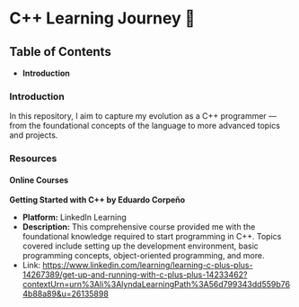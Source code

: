 # C++ Learning Journey 🚀

## Table of Contents
- **Introduction**

### Introduction
In this repository, I aim to capture my evolution as a C++ programmer — from the foundational concepts of the language to more advanced topics and projects.


### Resources

#### Online Courses
**Getting Started with C++ by Eduardo Corpeño**
- **Platform:** LinkedIn Learning
- **Description:** This comprehensive course provided me with the foundational knowledge required to start programming in C++. Topics covered include setting up the development environment, basic programming concepts, object-oriented programming, and more.
- Link: https://www.linkedin.com/learning/learning-c-plus-plus-14267389/get-up-and-running-with-c-plus-plus-14233462?contextUrn=urn%3Ali%3AlyndaLearningPath%3A56d799343dd559b764b88a89&u=26135898


